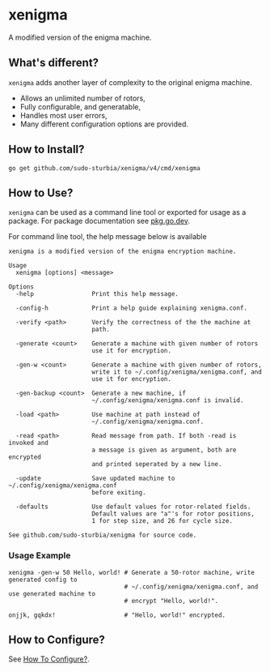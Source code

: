 # xenigma
A modified version of the enigma machine.

## What's different?
`xenigma` adds another layer of complexity to the original enigma machine.

- Allows an unlimited number of rotors,
- Fully configurable, and generatable,
- Handles most user errors,
- Many different configuration options are provided.

## How to Install?

```shell
go get github.com/sudo-sturbia/xenigma/v4/cmd/xenigma
```

## How to Use?

`xenigma` can be used as a command line tool or exported for usage as a package.
For package documentation see [pkg.go.dev](https://pkg.go.dev/github.com/sudo-sturbia/xenigma/v4).

For command line tool, the help message below is available
```
xenigma is a modified version of the enigma encryption machine.

Usage
  xenigma [options] <message>

Options
  -help                Print this help message.

  -config-h            Print a help guide explaining xenigma.conf.

  -verify <path>       Verify the correctness of the the machine at
                       path.

  -generate <count>    Generate a machine with given number of rotors
                       use it for encryption.

  -gen-w <count>       Generate a machine with given number of rotors,
                       write it to ~/.config/xenigma/xenigma.conf, and
                       use it for encryption.

  -gen-backup <count>  Generate a new machine, if
                       ~/.config/xenigma/xenigma.conf is invalid.

  -load <path>         Use machine at path instead of
                       ~/.config/xenigma/xenigma.conf.

  -read <path>         Read message from path. If both -read is invoked and
                       a message is given as argument, both are encrypted
                       and printed seperated by a new line.

  -update              Save updated machine to ~/.config/xenigma/xenigma.conf
                       before exiting.

  -defaults            Use default values for rotor-related fields.
                       Default values are "a"'s for rotor positions,
                       1 for step size, and 26 for cycle size.

See github.com/sudo-sturbia/xenigma for source code.
```

### Usage Example

```shell
xenigma -gen-w 50 Hello, world! # Generate a 50-rotor machine, write generated config to
                                # ~/.config/xenigma/xenigma.conf, and use generated machine to
                                # encrypt "Hello, world!".
```
```shell
onjjk, gqkdx!                   # "Hello, world!" encrypted.
```

## How to Configure?
See [How To Configure?](config.md).
